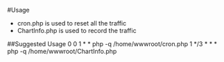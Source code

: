 #Usage
* cron.php is used to reset all the traffic
* ChartInfo.php is used to record the traffic

##Suggested Usage
0 0 1 * * php -q /home/wwwroot/cron.php
1 */3 * * * php -q /home/wwwroot/ChartInfo.php